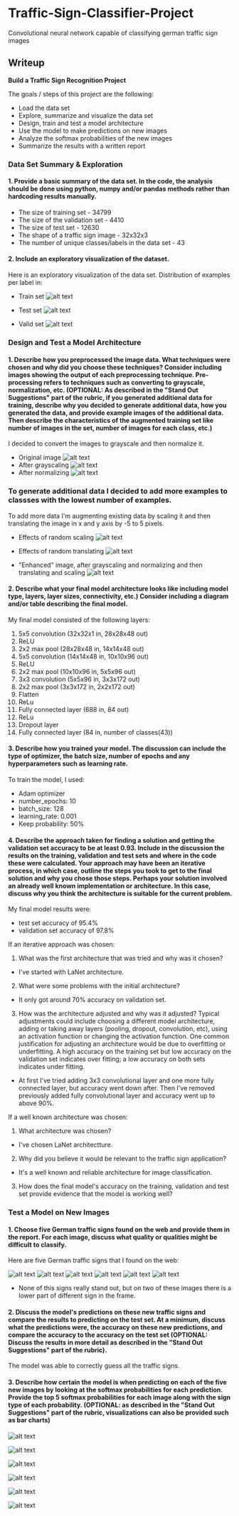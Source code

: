 # Traffic-Sign-Classifier-Project
Convolutional neural network capable of classifying german traffic sign images

## Writeup


**Build a Traffic Sign Recognition Project**

The goals / steps of this project are the following:
* Load the data set
* Explore, summarize and visualize the data set
* Design, train and test a model architecture
* Use the model to make predictions on new images
* Analyze the softmax probabilities of the new images
* Summarize the results with a written report

### Data Set Summary & Exploration

#### 1. Provide a basic summary of the data set. In the code, the analysis should be done using python, numpy and/or pandas methods rather than hardcoding results manually.

* The size of training set - 34799
* The size of the validation set - 4410
* The size of test set - 12630
* The shape of a traffic sign image - 32x32x3
* The number of unique classes/labels in the data set - 43

#### 2. Include an exploratory visualization of the dataset.

Here is an exploratory visualization of the data set.
Distribution of examples per label in:
* Train set 
![alt text](./example_images/trainLabels.png)

* Test set
![alt text](./example_images/testLabels.png)

* Valid set
![alt text](./example_images/validLabels.png)

### Design and Test a Model Architecture

#### 1. Describe how you preprocessed the image data. What techniques were chosen and why did you choose these techniques? Consider including images showing the output of each preprocessing technique. Pre-processing refers to techniques such as converting to grayscale, normalization, etc. (OPTIONAL: As described in the "Stand Out Suggestions" part of the rubric, if you generated additional data for training, describe why you decided to generate additional data, how you generated the data, and provide example images of the additional data. Then describe the characteristics of the augmented training set like number of images in the set, number of images for each class, etc.)

I decided to convert the images to grayscale and then normalize it.
* Original image
![alt text](./example_images/sign.jpg)
* After grayscaling
![alt text](./example_images/signGrayscale.jpg)
* After normalizing
![alt text](./example_images/signNormalize.jpg)

### To generate additional data I decided to add more examples to classses with the lowest number of examples. 
To add more data I'm augmenting existing data by scaling it and then translating the image in x and y axis by -5 to 5 pixels. 

* Effects of random scaling
![alt text](./example_images/signScaled.jpg)

* Effects of random translating
![alt text](./example_images/signTranslate.jpg)

* "Enhanced" image, after grayscaling and normalizing and then translating and scaling
![alt text](./example_images/signFinal.jpg)

#### 2. Describe what your final model architecture looks like including model type, layers, layer sizes, connectivity, etc.) Consider including a diagram and/or table describing the final model.

My final model consisted of the following layers:

1. 5x5 convolution (32x32x1 in, 28x28x48 out)
2. ReLU
3. 2x2 max pool (28x28x48 in, 14x14x48 out)
4. 5x5 convolution (14x14x48 in, 10x10x96 out)
5. ReLU
6. 2x2 max pool (10x10x96 in, 5x5x96 out)
7. 3x3 convolution (5x5x96 in, 3x3x172 out)
8. 2x2 max pool (3x3x172 in, 2x2x172 out)
9. Flatten
10. ReLu
11. Fully connected layer (688 in, 84 out)
12. ReLu
13. Dropout layer
14. Fully connected layer (84 in, number of classes(43))


#### 3. Describe how you trained your model. The discussion can include the type of optimizer, the batch size, number of epochs and any hyperparameters such as learning rate.

To train the model, I used:
* Adam optimizer
* number_epochs: 10
* batch_size: 128
* learning_rate: 0.001
* Keep probability: 50%

#### 4. Describe the approach taken for finding a solution and getting the validation set accuracy to be at least 0.93. Include in the discussion the results on the training, validation and test sets and where in the code these were calculated. Your approach may have been an iterative process, in which case, outline the steps you took to get to the final solution and why you chose those steps. Perhaps your solution involved an already well known implementation or architecture. In this case, discuss why you think the architecture is suitable for the current problem.

My final model results were:
* test set accuracy of 95.4%
* validation set accuracy of 97.8% 

If an iterative approach was chosen:
1. What was the first architecture that was tried and why was it chosen?
* I've started with LaNet architecture.
2. What were some problems with the initial architecture?
* It only got around 70% accuracy on validation set.
3. How was the architecture adjusted and why was it adjusted? Typical adjustments could include choosing a different model architecture, adding or taking away layers (pooling, dropout, convolution, etc), using an activation function or changing the activation function. One common justification for adjusting an architecture would be due to overfitting or underfitting. A high accuracy on the training set but low accuracy on the validation set indicates over fitting; a low accuracy on both sets indicates under fitting.
* At first I've tried adding 3x3 convolutional layer and one more fully connected layer, but accuracy went down after. Then I've removed previously added fully convolutional layer and accuracy went up to above 90%. 

If a well known architecture was chosen:
1. What architecture was chosen?
* I've chosen LaNet architectture.
2. Why did you believe it would be relevant to the traffic sign application?
* It's a well known and reliable architecture for image classification.
3. How does the final model's accuracy on the training, validation and test set provide evidence that the model is working well?
 

### Test a Model on New Images

#### 1. Choose five German traffic signs found on the web and provide them in the report. For each image, discuss what quality or qualities might be difficult to classify.

Here are five German traffic signs that I found on the web:

![alt text](./my_signs/1.png) ![alt text](./my_signs/2.png) ![alt text](./my_signs/3.png) 
![alt text](./my_signs/4.png) ![alt text](./my_signs/5.png) ![alt text](./my_signs/6.png)

* None of this signs really stand out, but on two of these images there is a lower part of different sign in the frame.

#### 2. Discuss the model's predictions on these new traffic signs and compare the results to predicting on the test set. At a minimum, discuss what the predictions were, the accuracy on these new predictions, and compare the accuracy to the accuracy on the test set (OPTIONAL: Discuss the results in more detail as described in the "Stand Out Suggestions" part of the rubric).

The model was able to correctly guess all the traffic signs.

#### 3. Describe how certain the model is when predicting on each of the five new images by looking at the softmax probabilities for each prediction. Provide the top 5 softmax probabilities for each image along with the sign type of each probability. (OPTIONAL: as described in the "Stand Out Suggestions" part of the rubric, visualizations can also be provided such as bar charts)


![alt text](./example_images/Sign1Pred.PNG.png)

![alt text](./example_images/Sign2Pred.PNG.png)

![alt text](./example_images/Sign3Pred.PNG.png)

![alt text](./example_images/Sign4Pred.PNG.png)

![alt text](./example_images/Sign5Pred.PNG.png)

![alt text](./example_images/Sign6Pred.PNG.png)



